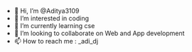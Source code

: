 - 👋 Hi, I’m @Aditya3109
- 👀 I’m interested in coding
- 🌱 I’m currently learning cse
- 💞️ I’m looking to collaborate on Web and App development
- 📫 How to reach me : _adi_dj

